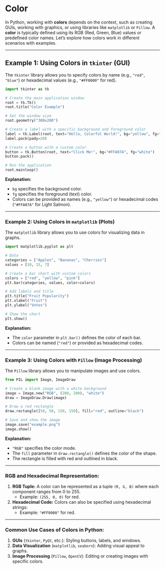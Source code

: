 # Color

In Python, working with **colors** depends on the context, such as creating GUIs, working with graphics, or using libraries like `matplotlib` or `Pillow`. A **color** is typically defined using its RGB (Red, Green, Blue) values or predefined color names. Let’s explore how colors work in different scenarios with examples.

---

## Example 1: **Using Colors in `tkinter` (GUI)**

The `tkinter` library allows you to specify colors by name (e.g., `"red"`, `"blue"`) or hexadecimal values (e.g., `"#FF0000"` for red).

```python
import tkinter as tk

# Create the main application window
root = tk.Tk()
root.title("Color Example")

# Set the window size
root.geometry("300x200")

# Create a label with a specific background and foreground color
label = tk.Label(root, text="Hello, Colorful World!", bg="yellow", fg="blue", font=("Arial", 16))
label.pack(pady=20)

# Create a button with a custom color
button = tk.Button(root, text="Click Me!", bg="#FFA07A", fg="white")
button.pack()

# Run the application
root.mainloop()
```

**Explanation:**

- `bg` specifies the background color.
- `fg` specifies the foreground (text) color.
- Colors can be provided as names (e.g., `"yellow"`) or hexadecimal codes (`"#FFA07A"` for Light Salmon).

---

### Example 2: **Using Colors in `matplotlib` (Plots)**

The `matplotlib` library allows you to use colors for visualizing data in graphs.

```python
import matplotlib.pyplot as plt

# Data
categories = ["Apples", "Bananas", "Cherries"]
values = [10, 15, 7]

# Create a bar chart with custom colors
colors = ["red", "yellow", "pink"]
plt.bar(categories, values, color=colors)

# Add labels and title
plt.title("Fruit Popularity")
plt.xlabel("Fruit")
plt.ylabel("Votes")

# Show the chart
plt.show()
```

**Explanation:**

- The `color` parameter in `plt.bar()` defines the color of each bar.
- Colors can be named (`"red"`) or provided as hexadecimal codes.

---

### Example 3: **Using Colors with `Pillow` (Image Processing)**

The `Pillow` library allows you to manipulate images and use colors.

```python
from PIL import Image, ImageDraw

# Create a blank image with a white background
image = Image.new("RGB", (200, 200), "white")
draw = ImageDraw.Draw(image)

# Draw a red rectangle
draw.rectangle([50, 50, 150, 150], fill="red", outline="black")

# Save and show the image
image.save("example.png")
image.show()
```

**Explanation:**

- `"RGB"` specifies the color mode.
- The `fill` parameter in `draw.rectangle()` defines the color of the shape.
- The rectangle is filled with red and outlined in black.

---

### RGB and Hexadecimal Representation:

1. **RGB Tuple:** A color can be represented as a tuple `(R, G, B)` where each component ranges from 0 to 255.
   - Example: `(255, 0, 0)` for red.
2. **Hexadecimal Code:** Colors can also be specified using hexadecimal strings:
   - Example: `"#FF0000"` for red.

---

### Common Use Cases of Colors in Python:

1. **GUIs** (`tkinter`, `PyQt`, etc.): Styling buttons, labels, and windows.
2. **Data Visualization** (`matplotlib`, `seaborn`): Adding visual appeal to graphs.
3. **Image Processing** (`Pillow`, `OpenCV`): Editing or creating images with specific colors.
